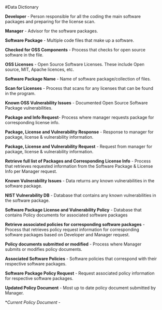 #Data Dictionary

**Developer** - Person responsible for all the coding the main software packages and preparing for the license scan.

**Manager** - Advisor for the software packages. 

**Software Package** - Multiple code files that make up a software. 

**Checked for OSS Components** - Process that checks for open source software in the file.

**OSS Licenses** - Open Source Software Licenses. These include Open source, MIT, Apache licences, etc.

**Software Package Name** - Name of software package/collection of files.

**Scan for Licenses** - Process that scans for any licenses that can be found in the program. 

**Known OSS Vulnerability Issues** - Documented Open Source Software Package vulnerabilities.
 
**Package and Info Request**- Process where manager requests package for corresponding license info. 

**Package, License and Vulnerability Response** - Response to manager for package, license & vulnerability information.

**Package, License and Vulnerability Request** - Request from manager for package, license & vulnerability information.

**Retrieve full list of Packages and Corresponding License Info** - Process that retrieves requested information from the Software Package & License Info per Manager request.

**Known Vulnerability Issues** -  Data returns any known vulnerabilities in the software package.

**NIST Vulnerability DB** - Database that contains any known vulnerabilities in the software package.

**Software Package License and Vulnerability Policy** - Database that contains Policy documents for associated software packages

**Retrieve associated policies for corresponding software packages** - Process that retrieves  policy request information for corresponding software packages based on Developer and Manager request.

**Policy documents submitted or modified** - Process where Manager submits or modifies policy documents.

**Associated Software Policies** - Software policies that correspond with their respective software packages.

**Software Package Policy Request** - Request associated policy information for respective software packages.

**Updated Policy Document** - Most up to date policy document submitted by Manager.

**Current Policy Document* -





